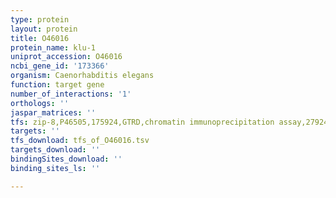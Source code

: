 ```yaml
---
type: protein
layout: protein
title: O46016
protein_name: klu-1
uniprot_accession: O46016
ncbi_gene_id: '173366'
organism: Caenorhabditis elegans
function: target gene
number_of_interactions: '1'
orthologs: ''
jaspar_matrices: ''
tfs: zip-8,P46505,175924,GTRD,chromatin immunoprecipitation assay,27924024%5Buid%5D,No
targets: ''
tfs_download: tfs_of_O46016.tsv
targets_download: ''
bindingSites_download: ''
binding_sites_ls: ''

---
```

